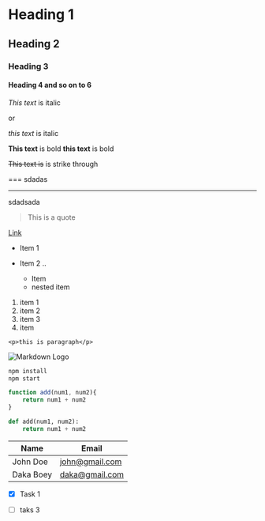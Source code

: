 <!-- Headings -->
# Heading 1
## Heading 2
### Heading 3 
#### Heading 4 and so on to 6 

<!-- Italic -->
*This text* is italic

or

_this text_ is italic

**This text** is bold
__this text__ is bold

<!-- Strikethrough -->

~~This text is~~ is strike through

<!-- hotizontal rule-->
===
sdadas

---

sdadsada

<!-- Blockqoute -->
>This is a quote 
<!-- Links -->
[Link](http://www.google.com)

<!-- UL -->
* Item 1
* Item 2
..

    * Item
    * nested item 

<!-- OL -->

1. item 1 
1. item 2
1. item 3 
1. item 

<!-- Inline code block -->
`<p>this is paragraph</p>`

<!-- Images -->
![Markdown Logo](https://markdown-here.com/img/icon256.png)

<!-- Github Markdown-->

<!-- Code blocks -->
```bash
npm install
npm start
```

```javascript
function add(num1, num2){
    return num1 + num2 
}
```
```python
def add(num1, num2):
    return num1 + num2 
```
<!--Tables -->

| Name  | Email |
| ----- | ----- |
| John Doe | john@gmail.com|
| Daka Boey| daka@gmail.com|

<!-- Task Lists-->
* [x] Task 1

* [ ] taks 3